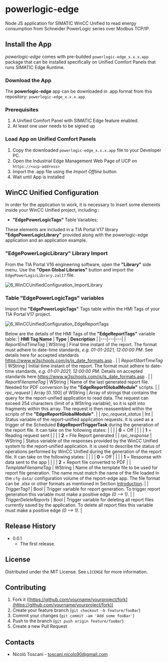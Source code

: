 # powerlogic-edge

Node JS application for SIMATIC WinCC Unified to read energy consumption from Schneider PowerLogic series over Modbus TCP/IP.

## Install the App

*powerlogic-edge* comes with pre-builded ```powerlogic-edge_x.x.x.app``` package that can be installed specifically on Unified Comfort Panels that runs SIMATIC Edge Runtime.

### Download the App

The **powerlogic-edge** app can be downloaded in .app format from this repository: ```powerlogic-edge_x.x.x.app```

### Prerequisites

1. A Unified Comfort Panel with SIMATIC Edge feature enabled.
2. At least one user needs to be signed up

### Load App on Unified Comfort Panels

1. Copy the downloaded ```powerlogic-edge_x.x.x.app``` file to your Developer PC.
2. Open the Industrial Edge Management Web Page of UCP on ```https://<ucp-address>```
3. Import the .app file using the *Import Offline* button
4. Wait until App is installed

## WinCC Unified Configuration

In order for the application to work, it is necessary to insert some elements inside your WinCC Unified project, including :

- **"EdgePowerLogicTags"** Table Variables;

These elements are included in a TIA Portal V17 library **"EdgePowerLogicLibrary"** provided along with the powerlogic-edge application and an application example.

### "EdgePowerLogicLibrary" Library Import

From the TIA Portal V16 engineering software, open the **"Library"** side menu.
Use the **"Open Global Libraries"** button and import the ```EdgePowerLogicLibrary.zal17``` file.

![6_WinCCUnifiedConfiguration_ImportLibrary](./docs/img/6_WinCCUnifiedConfiguration_ImportLibrary.png)

### Table "EdgePowerLogicTags" variables

Import the **"EdgePowerLogicTags"** Tags table within the HMI Tags of your TIA Portal V17 project.

![6_WinCCUnifiedConfiguration_EdgeReportTags](./docs/img/6_WinCCUnifiedConfiguration_EdgeReportTags.png)

Below are the details of the HMI Tags of the **"EdgeReportTags"** variable table:
| **HMI Tag Name** | **Type** | **Description** |
|---|---|---|
| *ReportEndTimeTag* | WString                | Final time instant of the report. The format must adhere to date-time standards, *e.g. 01-01-2021, 12:00:00 PM*. See details here for accepted standards https://www.w3schools.com/js/js_date_formats.asp . |
| *ReportStartTimeTag* | WString                | Initial time instant of the report. The format must adhere to date-time standards, *e.g. 01-01-2021, 12:00:00 PM*. Details on accepted standards here https://www.w3schools.com/js/js_date_formats.asp . |
| *ReportFilenameTag* | WString        | Name of the last generated report file. Needed for PDF conversion by the **"EdgeReportGlobalModule"** scripts. |
| *rpc_request* | Array [0..100] of WString        | Array of strings that contains the query for the report-unified application to read data.  The request can exceed 254 characters (limit of a WString variable), so it is split into fragments within this array. The request is then reassembled within the scripts of the **"EdgeReportGlobalModule"**. |
| *rpc_request_status* | Int                | Status variable of the report-unified application requests. It is used as a trigger of the Scheduled **EdgeReportTriggerTask** during the generation of the report file. It can take on the following states: |
|  |  | **0** = Off |
|  |  | **1** = Reading request sent |
|  |  | **2** = File Report generated |
| *rpc_response* | WString                | Status variable of the responses provided by the WinCC Unified system to the report-unified application. It is used to describe the status of operations performed by WinCC Unified during the generation of the report file. It can take on the following states: |
|  |  | **0** = Off |
|  |  | **1** = Response with data sent to the app |
|  |  | **2** = Report file converted to PDF |
| *TemplateFilenameTag* | WString                        | Name of the template file to be used for report file generation. The name must match the name of the file loaded in the ```cfg-data/``` configuration volume of the report-edge app. The file format can be *.xlsx* or other formats as mentioned in Section [Introduction](#introduction). |
| *TriggerTag1* | Bool                | Trigger variable for report generation. To trigger report generation this variable must make a positive edge *(0 --> 1)*. |
| *TriggerDeleteReports* | Bool | Trigger variable for deleting all report files currently saved by the application. To delete all report files this variable must make a positive edge *(0 --> 1)*. |

## Release History

- 0.0.1
  - The first release.

## License

Distributed under the MIT License. See `LICENSE` for more information.

## Contributing

1. Fork it ([https://github.com/yourname/yourproject/fork](https://github.com/yourname/yourproject/fork))
2. Create your feature branch (`git checkout -b feature/fooBar`)
3. Commit your changes (`git commit -am 'Add some fooBar'`)
4. Push to the branch (`git push origin feature/fooBar`)
5. Create a new Pull Request

## Contacts

- Nicolò Toscani - [toscani.nicolo90@gmail.com](toscani.nicolo90@gmail.com)


